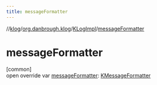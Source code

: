 ```yaml
---
title: messageFormatter
---
```

//[klog](../../../index.html)/[org.danbrough.klog](../index.html)/[KLogImpl](index.html)/[messageFormatter](message-formatter.html)



# messageFormatter



[common]\
open override var [messageFormatter](message-formatter.html): [KMessageFormatter](../index.html#-1565082679%2FClasslikes%2F1242518872)




